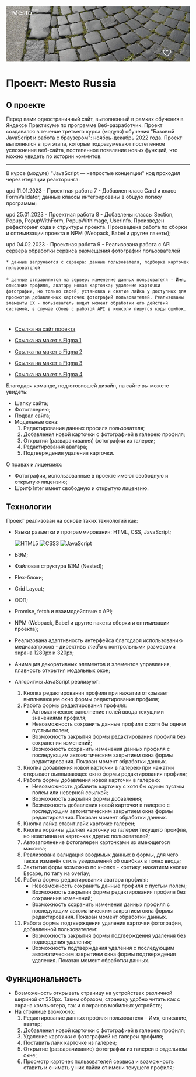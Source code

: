 ![Проект: Mesto Russia](./src/images/readme.png)
# Проект: Mesto Russia

## О проекте
Перед вами одностраничный сайт, выполненный в рамках обучения в Яндексе Практикуме
по программе Веб-разработчик.
Проект создавался в течение третьего курса (модуля) обучения "Базовый JavaScript и работа с браузером": ноябрь-декабрь 2022 года.
Проект выполнялся в три этапа, которые подразумевают постепенное усложнение веб-сайта, постепенное появление новых функций, что можно увидеть по истории коммитов.
***
В курсе (модуле) "JavaScript — непростые концепции" код проходил через итерации реакторинга:

  upd 11.01.2023 - Проектная работа 7 - Добавлен класс Card и класс FormValidator, данные классы интегрированы в общую логику программы;

  upd 25.01.2023 - Проектная работа 8 - Добавлены классы Section, Popup, PopupWithForm, PopupWithImage, UserInfo. Произведен рефакторинг кода и структуры проекта. Произведена работа по сборки и оптимизации проекта в NPM (Webpack, Babel и другие пакеты);

  upd 04.02.2023 - Проектная работа 9 - Реализована работа с API сервера обработки сервиса размещения фотографий пользователей

    * данные загружаются с сервера: данные пользователя, подборка карточек пользователей
    
    * данные отправляются на сервер: изменение данных пользователя - Имя, описание профиля, аватар; новая карточка; удаление карточки фотографии, но только своей; установка и снятие лайка у доступных для просмотра добавленных карточек фотографий пользователей. Реализованы элементы UX - пользователь видит момент обработки его действий системой, в случае сбоев с работой API в консоли пишутся коды ошибок.

#

* [Ссылка на сайт проекта](https://eliseye.github.io/mesto/index.html)

* [Ссылка на макет в Figma 1](https://www.figma.com/file/2cn9N9jSkmxD84oJik7xL7/JavaScript.-Sprint-4?node-id=0%3A1)

* [Ссылка на макет в Figma 2](https://www.figma.com/file/bjyvbKKJN2naO0ucURl2Z0/JavaScript.-Sprint-5?node-id=0%3A1)

* [Ссылка на макет в Figma 3](https://www.figma.com/file/kRVLKwYG3d1HGLvh7JFWRT/JavaScript.-Sprint-6?node-id=0%3A1)

* [Ссылка на макет в Figma 4](https://www.figma.com/file/PSdQFRHoxXJFs2FH8IXViF/JavaScript-9-sprint?node-id=0%3A1)

Благодаря команде, подготовившей дизайн, на сайте вы можете увидеть:

* Шапку сайта;
* Фотогалерею;
* Подвал сайта;
* Модельные окна:
    1) Редактирования данных профиля пользователя;
    2) Добавления новой карточки с фотографией в галерею профиля;
    3) Открытия (разварачивания) фотографии из галереи;
    4) Редактирования аватара;
    5) Подтверждения удаления карточки.

О правах и лицензиях:

* Фотографии, использованные в проекте имеют свободную и открытую лицензию;
* Шритф Inter имеет свободную и открытую лицензию.

## Технологии

Проект реализован на основе таких технологий как:

* Языки разметки и программирования: HTML, CSS, JavaScript;

  ![HTML5](https://img.shields.io/badge/html5-%23E34F26.svg?style=for-the-badge&logo=html5&logoColor=white) ![CSS3](https://img.shields.io/badge/css3-%231572B6.svg?style=for-the-badge&logo=css3&logoColor=white) ![JavaScript](https://img.shields.io/badge/javascript-%23323330.svg?style=for-the-badge&logo=javascript&logoColor=%23F7DF1E)
* БЭМ;
* Файловая структура БЭМ (Nested);
* Flex-блоки;
* Grid Layout;
* ООП;
* Promise, fetch и взаимодействие с API;
* NPM (Webpack, Babel и другие пакеты сборки и оптимизации проекта);
* Реализована адаптивность интерфейса благодаря использованию медиазапросов - директивы *media*
  с контрольными размерами экрана 1280px и 320px;
* Анимация декоративных элементов и элементов управления, плавность открытия модальных окон;
* Алгоритмы JavaScript реализуют:

  1) Кнопка редактирования профиля при нажатии открывает выплывающее окно формы редактирования профиля;
  2) Работа формы редактирования профиля:
      * Автоматическое заполнение полей ввода текущими значениями профиля;
      * Невозможность сохранить данные профиля с хотя бы одним пустым полем;
      * Возможность закрытия формы редактирования профиля без сохранения изменений;
      * Возможность сохранить изменения данных профиля с последующим автоматическим закрытием окна формы редактирования. Показан момент обработки данных.
  3) Кнопка добавления новой карточки в галерею при нажатии открывает выплывающее окно формы редактирования профиля;
  4) Работа формы добавления новой карточки в галерею:
      * Невозможность добавить карточку с хотя бы одним пустым полем или неверной ссылкой;
      * Возможность закрытия формы добавления;
      * Возможность добавления новой карточки в галерею с последующим автоматическим закрытием окна формы редактирования. Показан момент обработки данных.
  5) Кнопка лайка ставит лайк карточке галереи;
  6) Кнопка корзины удаляет карточку из галереи текущего проифля, но неактивна на карточках других пользователей;
  7) Автозаполнение фотогалереи карточками из имеющегося массива;
  8) Реализована валидация вводимых данных в формы, для чего также изменён стиль уведомлений об ошибках в полях ввода;
  9) Зактытие форм возможно по кнопке - кретику, нажатием кнопки Escape, по тапу на overlay;
  10) Работа формы редактирования аватара профиля:
      * Невозможность сохранить данные профиля с пустым полем;
      * Возможность закрытия формы редактирования профиля без сохранения изменений;
      * Возможность сохранить изменения данных профиля с последующим автоматическим закрытием окна формы редактирования. Показан момент обработки данных.
  11) Работа формы подтверждения удаления карточки фотографии, добавленной пользователем:
      * Возможность закрытия формы подтверждения удаления без подвердения удаления;
      * Возможность подтверждения удаления с последующим автоматическим закрытием окна формы подтверждения удаления. Показан момент обработки данных.

## Функциональность

* Возможеность открывать страницу на устройствах различной шириной от 320px.
  Таким образом, страницу удобно читать как с экрана компьютера, так и с экранов мобилных устройств;
* На странице возможно:
    1) Редактирование данных профиля пользователя - Имя, описание, аватар;
    2) Добавления новой карточки с фотографией в галерею профиля;
    3) Удаление карточки с фотографией из галереи профиля;
    4) Поставить лайк карточке из галереи;
    5) Открытие (разварачивание) фотографии из галереи в отдельном окне;
    6) Просмотр карточек пользователей сервиса и возможность ставить и снимать у них лайки от имени текущего профиля;



